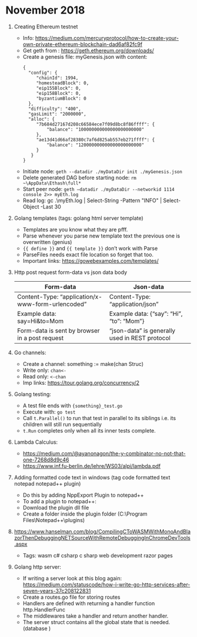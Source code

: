 # November 2018
1. Creating Ethereum testnet
   * Info: https://medium.com/mercuryprotocol/how-to-create-your-own-private-ethereum-blockchain-dad6af82fc9f
   * Get geth from : https://geth.ethereum.org/downloads/
   * Create a genesis file: myGenesis.json with content:
     ```
     {
       "config": {
          "chainId": 1994,
          "homesteadBlock": 0,
          "eip155Block": 0,
          "eip158Block": 0,
          "byzantiumBlock": 0
       },
       "difficulty": "400",
       "gasLimit": "2000000",
       "alloc": {
          "7b684d27167d208c66584ece7f09d8bc8f86ffff": { 
              "balance": "100000000000000000000000" 
          },
          "ae13d41d66af28380c7af6d825ab557eb271ffff": { 
              "balance": "120000000000000000000000" 
          }
        }
     }
     ```
   * Initiate node: `geth --datadir ./myDataDir init ./myGenesis.json`
   * Delete generated DAG before starting node: `rm ~\AppData\Ethash\full*`
   * Start peer node: `geth –datadir ./myDataDir --networkid 1114 console 2>> myEth.log`
   * Read log: gc .\myEth.log | Select-String -Pattern "INFO" | Select-Object -Last 30 

1. Golang templates (tags: golang html server template)
   * Templates are you know what they are pfff.
   * Parse whenever you parse new template text the previous one is overwritten (genius)
   * `{{ define }}` and `{{ template }}` don’t work with Parse
   * ParseFiles needs exact file location so forget that too.
   * Important links: https://gowebexamples.com/templates/
   
2.	Http post request form-data vs json data body

    | Form-data	| Json-data |
    |---|---|
    | Content-Type: “application/x-www-form-urlencoded”	| Content-Type: “application/json” |
    | Example data: say=Hi&to=Mom | Example data: {“say”: “Hi”, “to”: “Mom”} |
    | Form-data is sent by browser in a post request | “json-data” is generally used in REST protocol |

3. Go channels:
   * Create a channel: something := make(chan Struc)
   * Write only: `chan<-`
   * Read only: `<-chan`
   * Imp links: https://tour.golang.org/concurrency/2
4. Golang testing:
   * A test file ends with  `{something}_test.go`
   * Execute with: `go test`
   * Call `t.Parallel()` to run that test in parallel to its siblings i.e. its children will still run sequentially
   * `t.Run` completes only when all its inner tests complete.
5. Lambda Calculus:
   * https://medium.com/@ayanonagon/the-y-combinator-no-not-that-one-7268d8d9c46
   * https://www.inf.fu-berlin.de/lehre/WS03/alpi/lambda.pdf
6. Adding formatted code text in windows (tag code formatted text notepad notepad++ plugin)
   * Do this by adding NppExport Plugin to notepad++
   * To add a plugin to notepad++:
   * Download the plugin dll file
   * Create a folder inside the plugin folder (C:\Program Files\Notepad++\plugins) 

7. https://www.hanselman.com/blog/CompilingCToWASMWithMonoAndBlazorThenDebuggingNETSourceWithRemoteDebuggingInChromeDevTools.aspx 
   * Tags: wasm c# csharp c sharp web development razor pages
8. Golang http server:
   * If writing a server look at this blog again: https://medium.com/statuscode/how-i-write-go-http-services-after-seven-years-37c208122831 
   * Create a routes.go file for storing routes
   * Handlers are defined with returning a handler function http.HandlerFunc
   * The middlewares take a handler and return another handler.
   * The server struct contains all the global state that is needed. (database )
 
